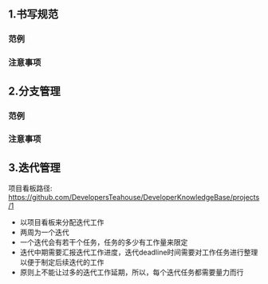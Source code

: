 
## 1.书写规范
### 范例

### 注意事项

## 2.分支管理

### 范例

### 注意事项


## 3.迭代管理
项目看板路径: https://github.com/DevelopersTeahouse/DeveloperKnowledgeBase/projects/1
- 以项目看板来分配迭代工作
- 两周为一个迭代
- 一个迭代会有若干个任务，任务的多少有工作量来限定
- 迭代中期需要汇报迭代工作进度，迭代deadline时间需要对工作任务进行整理以便于制定后续迭代的工作
- 原则上不能让过多的迭代工作延期，所以，每个迭代任务都需要量力而行
